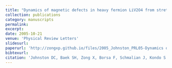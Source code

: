 ```yaml
---
title: "Dynamics of magnetic defects in heavy fermion LiV2O4 from stretched exponential 7Li NMR relaxation"
collection: publications
category: manuscripts
permalink:
excerpt:
date: 2005-10-21
venue: 'Physical Review Letters'
slidesurl:
paperurl: 'http://zongxp.github.io/files/2005_Johnston_PRL05-Dynamics of Magnetic Defects in Heavy Fermion LiV2O4 from Stretched Exponential 7Li NMR Relaxation.pdf'
bibtexurl:
citation: 'Johnston DC, Baek SH, Zong X, Borsa F, Schmalian J, Kondo S. Dynamics of magnetic defects in heavy fermion LiV2O4 from stretched exponential 7Li NMR relaxation. Phys Rev Lett. 2005 Oct 21;95(17):176408. doi: 10.1103/PhysRevLett.95.176408. Epub 2005 Oct 21. PMID: 16383848.'
---
```

